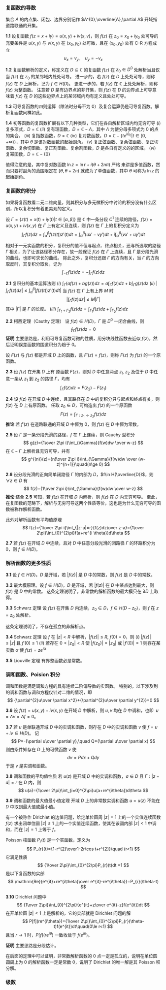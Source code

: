 
### 复函数的导数

集合 $A$ 的内点集、闭包、边界分别记作 $A^{0},\overline{A},\partial A$
开域指道路联通的开集。

**1.1** 设复函数 $f(z=x+iy)=u(x,y)+iv(x,v)$，则  $f(z)$ 在 $z_{0}=x_{0}+iy_{0}$ 处可导的充要条件是 $u(x,y)$ 与 $v(x,y)$ 在 $(x_{0},y_{0})$ 处可微，且在 $(x_{0},y_{0})$ 处有 $\text{C-R}$ 方程成立
$$
u_{x}=v_{y},\quad u_{y}=-v_{x}
$$

**1.2** 复函数解析的定义，称定义在 $D\subseteq \mathbb{C}$ 的复函数 $f(z)$ 在 $z_{0}\in D^{0}$ 处解析当且仅当 $f(z)$ 在 $z_{0}$ 的某邻域内处处可导。
进一步的，若 $f(z)$ 在 $D$ 上处处可导，则称 $f(z)$ 在 $D$ 上解析，记为 $f\in H(D)$。
更进一步的，若 $f(z)$ 在 $\mathbb{C}$ 上处处解析，则称 $f(z)$ 为整函数。
注意若 $D$ 是有边界点的非开集，则 $f(z)$ 在 $D$ 的边界点上可导意味着 $f(z)$ 在 $D$ 的这些边界点上的某邻域内均有定义且处处可导。

**1.3** 可导复函数的四则运算（除法时分母不为 $0$）及复合运算仍是可导复函数。解析复函数同样如此。

**1.4** 初等函数的复函数扩展有以下几种类型，它们在各自解析区域内均无穷可导
$(i)$ 复多项式，$D=\mathbb{C}$
$(ii)$ 复有理函数，$D=\mathbb{C}-\Lambda$，其中 $\Lambda$ 为使分母多项式为 $0$ 的点的集合。
$(iii)$ 复指数函数，$D=\mathbb{C}$
$(iv)$ 复对数函数，$D=\mathbb{C}-\left\{te^{i\theta_0}|t\in[0,+\infty)\right\}$，其中 $\theta$ 是该对数函数的起始副角。
$(v)$ 复正弦函数、复余弦函数、复正切函数、复余切函数、复正割函数、复余割函数，$D$ 是各自有定义的的区域。
$(vi)$ 复幂函数，$D=\mathbb{C}-\left\{0\right\}$

值得注意的是，其中复对数函数 $\ln z=\ln r+i(\theta+2n\pi)$ 严格 来讲是多值函数，然而只要将副角的范围限定在 $[\theta,\theta+2\pi)$ 就成为了单值函数，其中 $\theta$ 可称为 $\ln z$ 的起始副角。
### 复函数的积分

如果将复函数看二元二维向量，则其积分与多元微积分中讨论的积分没有什么区别，所以复积分有着更美观的定义。

设 $\Gamma=\left\{z(t)=x(t)+iy(t)|t\in[\alpha,\beta]\right\}$ 是 $\mathbb{C}$ 中一条分段 $C^{1}$ 连续的路径，$f(z)=u(x,y)+iv(x,y)$ 在 $\Gamma$ 上有定义且连续，则 $f(z)$ 在 $\Gamma$ 上的复积分定义为
$$
\int_{\Gamma}f(z)dz=\int_{\alpha}^{\beta}f(z(t))z'(t)dt=\int_{\alpha}^{\beta}(ux'-vy')dt+i\int_{\alpha}^{\beta}(vx'+uy')dt
$$

相对于一元实函数的积分，复积分的值不但与起点、终点相关，还与所选取的路径 $\Gamma$ 相关，为了让该路径积分存在，故一般保证 $f(z)$ 在 $\Gamma$ 上连续，且 $\Gamma$ 是分段光滑的曲线，也即可求长的曲线。
除此之外，复积分还跟 $\Gamma$ 的方向有关，当 $\Gamma$ 的方向取反时，其复积分取负，记为
$$
\int_{-\Gamma}f(z)dz=-\int_{\Gamma}f(z)dz
$$

**2.1** 复积分的基本运算法则
$(i)$ $\displaystyle \int_{\Gamma}(af(z)+bg(z))dz=a\int_{\Gamma}f(z)dz+b\int_{\Gamma}g(z)dz$
$(ii)$ $\displaystyle \left|\int_{\Gamma}f(z)dz\right|\le \int_{\alpha}^{\beta}\left|f(z(t))z'(t)dt\right|$
当 $f(z)$ 在 $\Gamma$ 上有上界 $M$ 时
$$
\displaystyle \left|\int_{\Gamma}f(z)dz\right|\le M|\Gamma|
$$
其中 $|\Gamma|$ 是 $\Gamma$ 的长度。
$(iii)$ $\displaystyle \int_{\Gamma_{1}+\Gamma_{2}}f(z)dz=\int_{\Gamma_{1}}f(z)dz+\int_{\Gamma_{2}}f(z)dz$

**2.2** 柯西定理（$\text{Cauthy}$ 定理）
设 $f(z)\in H(D)$，$\Gamma$ 是 $D^{0}$ 一闭合曲线，则
$$
\oint_{\Gamma}f(z)dz=0
$$
**证明**
主要思路是，利用可导复函数可微的性质，用分块线性函数去近似 $f(z)$，然后证明误差函数的围道积分为趋于 $0$。

设 $F(z)$ 与 $f(z)$ 都是开域 $D$ 上的函数，且 $F'(z)=f(z)$，则称 $F(z)$ 为 $f(z)$ 的一个原函数。

**2.3** 设 $f(z)$ 在开集 $D$ 上有 原函数 $F(z)$，则对 $D$ 中任意两点 $z_{1},z_{2}$ 及位于 $D$ 中任意一条从 $z_{1}$ 到 $z_{2}$ 的路径 $\Gamma$，均有
$$
\int_{\Gamma} f(z)dz=F(z_{2})-F(z_{1})
$$

**2.4** 设 $f(z)$ 在开域 $D$ 中连续，且其路径在 $D$ 中的复积分只与起点和终点有关，则 $f(z)$ 在 $D$ 上有原函数。
任取 $z_{0}\in D$，可构造出 $f(z)$ 的一个原函数
$$
F(z)=\int_{\Gamma:z_{1}\to z_{2}}f(z)dz
$$
**推论** 若 $f'(z)$ 在道路联通的开域 $D$ 中恒为 $0$，则 $f(z)$ 在 $D$ 中恒为常数。

**2.5** 设 $\Gamma$ 是一条分段光滑的路径，$f$ 在 $\Gamma$ 上连续，则 $\text{Cauchy}$ 型积分
$$
g(z)={1\over 2\pi i}\int_{\Gamma}{f(w)dw \over w-z}
$$
在 $\mathbb{C}-\Gamma$ 上解析且无穷可导，并有
$$
g^{(n)}(z)={n!\over 2\pi i}\int_{\Gamma}{f(w)dw \over (w-z)^{n+1}}\quad(n\ge 0)
$$

**2.6** 设分段光滑的正向简单闭路径 $\Gamma$ 的内部为 $D$，$f\in H(\overline{D})$，则 $\forall z\in D$ 有
$$
f(z)={1\over 2\pi i}\int_{\Gamma}{f(w)dw \over w-z}
$$
**推论** 结合 **2.5** 可知，若 $f(z)$ 在开域 $D$ 内解析，则 $f(z)$ 在 $D$ 内无穷可导。
至此，在复函数的范畴下，解析与无穷可导这两个性质等价，这也是为什么无穷可导的函数被称作解析函数。

此外对解析函数有平均值原理
$$
f(z)={1\over 2\pi i}\int_{|z-a|=r}{f(z)dz\over z-a}={1\over 2\pi}\int_{0}^{2\pi}f(a+re^{i \theta})d\theta
$$

**2.7** 若 $f(z)$ 在开域 $D$ 中连续，且对 $D$ 中任意分段光滑的闭路径 $\Gamma$ 的环路积分为 $0$，则 $f\in H(D)$。

### 解析函数的更多性质

**3.1** 设 $f\in H(D)$，$D$ 是开域，若 $|f(z)|$ 是 $D$ 中的常数，则 $f(z)$ 是 $D$ 中的常数。

**3.2** 最大模原理。设 $f\in H(D)$，$D$ 是开域，若 $|f(z)|$ 在 $D$ 中某点达到最大，则 $f(z)$ 是 $D$ 中的常数。
这条定理说明了，非常数的解析函数的最大模只在 $\partial D$ 上取得。

**3.3** $\text{Schwarz}$ 定理
设 $f(z)$ 在开集 $D$ 内连续，$z_{0}\in D$，$f\in H(D-{z_{0}})$，则 $f$ 在 $z=z_{0}$ 处解析。

这条定理说明了，不存在孤立的非解析点。

**3.4** $\text{Schwarz}$ 定理
设 $f$ 在 $|z|<R$ 中解析，$|f(z)|\le R,\ f(0)=0$，则
$(i)$ $|f(z)|\le |z|$ 且 $f'(0)\le 1$
$(ii)$ 若存在 $0< |z_{0}|<R$ 使 $|f(z_{0})|=|z_{0}|$ 或 $|f'(0)|=1$ 则存在某实数 $\alpha$ 使 $f(z)=ze^{i\alpha}$

**3.5** $\text{Liouville}$ 定理
有界整函数必是常数。


### 调和函数、Poision 积分

调和函数是满足调和方程的具有连续二阶偏导数的实函数。
特别的，以下涉及到的调和函数与调和方程仅针对二维的情况，即
$$
{\partial^{2}u\over \partial x^2}+{\partial^{2}u\over \partial y^{2}}=0
$$

**3.6** 设 $f(z)=u(x,y)+iv(x,y)$ 在开域 $D$ 中解析，则 $u,v$ 均在 $D$ 中调和，也即 $\ u=\Delta v=\Delta f=0$。

**3.7** 若 $u$ 是单联通开域 $D$ 中的实调和函数，则存在 $D$ 中的实调和函数 $v$ 使 $f=u+iv \in H(D)$。
记
$$
P=-{\partial u\over \partial y},\quad Q={\partial u\over \partial x}
$$
则由条件知存在 $D$ 上的可微函数 $v$ 使
$$
dv=Pdx+Qdy
$$
于是 $v$ 是实调和函数。

**3.8** 调和函数的平均值性质
若 $u(z)$ 是开域 $D$ 中的实调和函数，$a\in D$ 且 $\Gamma:|z-a|=r$ 在 $D$ 内，则
$$
u(a)={1\over 2\pi}\int_{i=0}^{2\pi}u(a+re^{i\theta})d\theta
$$

**3.9** 调和函数的最大值最小值定理
开域 $D$ 上的非常数实调和函数 $u=u(z)$ 不能在 $D$ 中取到最大值或最小值。

有一个被称作 $\text{Dirichlet}$ 的边值问题，给定单位圆周 $|z|=1$ 上的一个实值连续函数 $f(z)$ 求出闭单位圆 $|z|\le 1$ 上的一个实值连续函数，使其在该圆内部 $|z|<1$ 中调和，而在 $|z|=1$ 上等于 $f$。

$\text{Poisson}$ 核函数 $P_{r}(t)$ 是一个实函数，定义为
$$
P_{r}(t)={1-r^{2}\over1-2r\cos t+r^{2}}\quad (r<1)
$$
它满足性质
$$
{1\over 2\pi}\int_{0}^{2\pi}P_{r}(t)dt =1
$$
是以下复函数的实部
$$
\mathrm{Re}{e^{it}+re^{i\theta}\over e^{it}-re^{i\theta}}=P_{r}(\theta-t)
$$

**3.10** $\text{Dirichlet}$ 问题中
$$
{1\over 2\pi}\int_{0}^{2\pi}{e^{it}+z\over e^{it}-z}f(e^{it})dt
$$
在开单位圆 $|z|<1$ 上是解析的，它的实部就是 $\text{Dirichlet}$ 问题的解
$$
P[f](re^{i\theta})={1\over 2\pi}\int_{0}^{2\pi}P_{r}(\theta-t)f(e^{it})dt\quad(0\le r<1)
$$
且当 $r\to 1$ 时，$P[f](re^{i\theta})$ 一致收敛于 $f(e^{i\theta})$。

**证明**
主要思路是分段估计。

在后面的定理中可以证明，非常数解析函数的 $0$ 点一定是孤立的，说明在单位圆圆周上为 $0$ 的解析函数一定是常数 $0$，说明了 $\text{Dirichlet}$ 的唯一解是其 $\text{Poisson}$ 积分解。


### 级数





